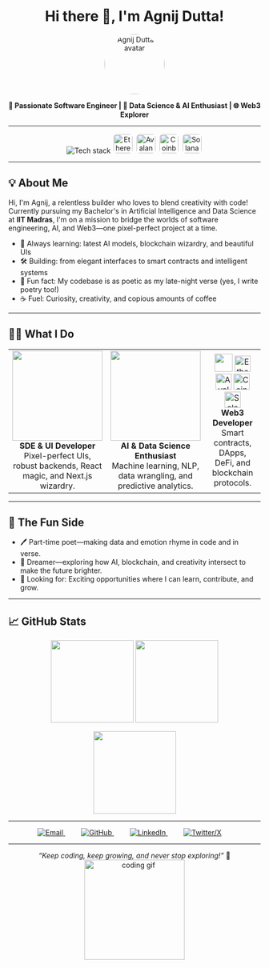 <h1 align="center">Hi there 👋, I'm Agnij Dutta!</h1>
<p align="center">
  <img src="https://avatars.githubusercontent.com/u/126397667?v=4" width="120" style="border-radius: 50%;" alt="Agnij Dutta's avatar"/>
</p>

<p align="center">
  <b>
    🚀 Passionate Software Engineer | 🤖 Data Science & AI Enthusiast | 🌐 Web3 Explorer
  </b>
</p>

---

<p align="center">
  <img src="https://skillicons.dev/icons?i=python,typescript,solidity,react,nextjs,nodejs,java,r,js,html,css&theme=light" alt="Tech stack" />
  <img src="https://cryptologos.cc/logos/ethereum-eth-logo.png?v=040" width="38" title="Ethereum" style="background:white; padding:2px; border-radius:8px;" />
  <img src="https://cryptologos.cc/logos/avalanche-avax-logo.png?v=040" width="38" title="Avalanche" style="background:white; padding:2px; border-radius:8px;" />
  <img src="https://cryptologos.cc/logos/coinbase-coinbase-logo.png?v=040" width="38" title="Coinbase" style="background:white; padding:2px; border-radius:8px;" />
  <img src="https://cryptologos.cc/logos/solana-sol-logo.png?v=040" width="38" title="Solana" style="background:white; padding:2px; border-radius:8px;" />
</p>

---

## 💡 About Me

Hi, I'm Agnij, a relentless builder who loves to blend creativity with code!  
Currently pursuing my Bachelor's in Artificial Intelligence and Data Science at <b>IIT Madras</b>, I'm on a mission to bridge the worlds of software engineering, AI, and Web3—one pixel-perfect project at a time.

- 🌱 Always learning: latest AI models, blockchain wizardry, and beautiful UIs
- 🛠️ Building: from elegant interfaces to smart contracts and intelligent systems
- 🎤 Fun fact: My codebase is as poetic as my late-night verse (yes, I write poetry too!)
- ☕ Fuel: Curiosity, creativity, and copious amounts of coffee

---

## 👨‍💻 What I Do

<table>
  <tr>
    <td align="center" width="33%">
      <img src="https://skillicons.dev/icons?i=js,ts,react,nextjs,nodejs,html,css" width="180"/><br/>
      <b>SDE & UI Developer</b>
      <br/>Pixel-perfect UIs, robust backends, React magic, and Next.js wizardry.
    </td>
    <td align="center" width="33%">
      <img src="https://skillicons.dev/icons?i=python,r,java,opencv,tensorflow,pytorch" width="180"/><br/>
      <b>AI & Data Science Enthusiast</b>
      <br/>Machine learning, NLP, data wrangling, and predictive analytics.
    </td>
    <td align="center" width="33%">
      <img src="https://skillicons.dev/icons?i=solidity" width="36"/>
      <img src="https://cryptologos.cc/logos/ethereum-eth-logo.png?v=040" width="32" title="Ethereum"/>
      <img src="https://cryptologos.cc/logos/avalanche-avax-logo.png?v=040" width="32" title="Avalanche"/>
      <img src="https://cryptologos.cc/logos/coinbase-coinbase-logo.png?v=040" width="32" title="Coinbase"/>
      <img src="https://cryptologos.cc/logos/solana-sol-logo.png?v=040" width="32" title="Solana"/>
      <br/>
      <b>Web3 Developer</b>
      <br/>Smart contracts, DApps, DeFi, and blockchain protocols.
    </td>
  </tr>
</table>

---

## 🎨 The Fun Side

- 🖊️ Part-time poet—making data and emotion rhyme in code and in verse.
- 🌌 Dreamer—exploring how AI, blockchain, and creativity intersect to make the future brighter.
- 💼 Looking for: Exciting opportunities where I can learn, contribute, and grow.

---

## 📈 GitHub Stats

<p align="center">
  <img src="https://github-readme-stats.vercel.app/api?username=agnij-dutta&show_icons=true&theme=tokyonight" height="165" />
  <img src="https://github-readme-stats.vercel.app/api/top-langs/?username=agnij-dutta&layout=compact&theme=tokyonight" height="165"/>
</p>
<p align="center">
  <img src="https://github-readme-streak-stats.herokuapp.com/?user=agnij-dutta&theme=tokyonight" height="165"/>
</p>

---

<p align="center">
  <a href="mailto:agnijdutta413@gmail.com" style="margin-right: 20px;">
    <img src="https://img.shields.io/badge/email-agnijdutta413@gmail.com-1a73e8?style=for-the-badge&logo=gmail&logoColor=white" alt="Email" />
  </a>
  &nbsp;&nbsp;
  <a href="https://github.com/agnij-dutta" target="_blank" style="margin-right: 20px;">
    <img src="https://img.shields.io/badge/GitHub-agnij--dutta-181717?style=for-the-badge&logo=github" alt="GitHub" />
  </a>
  &nbsp;&nbsp;
  <a href="https://www.linkedin.com/in/agnij-dutta/" target="_blank" style="margin-right: 20px;">
    <img src="https://img.shields.io/badge/LinkedIn-agnij--dutta-0077b5?style=for-the-badge&logo=linkedin" alt="LinkedIn"/>
  </a>
  &nbsp;&nbsp;
  <a href="https://x.com/0xholmesdev" target="_blank" style="margin-right: 20px;">
    <img src="https://img.shields.io/badge/Twitter-0xholmesdev-1da1f2?style=for-the-badge&logo=twitter" alt="Twitter/X"/>
  </a>
</p>

---

<p align="center">
  <i>“Keep coding, keep growing, and never stop exploring!”</i> 🚀<br/>
  <img src="https://media.giphy.com/media/26ufnwz3wDUli7GU0/giphy.gif" width="200" alt="coding gif"/>
</p>
